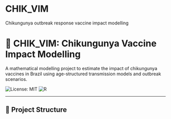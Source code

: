 # CHIK_VIM
Chikungunya outbreak response vaccine impact modelling

# 🦠 CHIK_VIM: Chikungunya Vaccine Impact Modelling

A mathematical modelling project to estimate the impact of chikungunya vaccines in Brazil using age-structured transmission models and outbreak scenarios.

![License: MIT](https://img.shields.io/badge/license-MIT-green)
![R](https://img.shields.io/badge/R-4.3.1-blue)

---

## 📁 Project Structure
